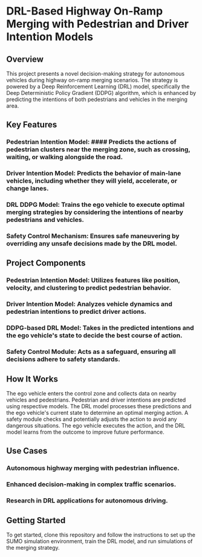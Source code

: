 #  DRL-Based Highway On-Ramp Merging with Pedestrian and Driver Intention Models 
## Overview
This project presents a novel decision-making strategy for autonomous vehicles during highway on-ramp merging scenarios. The strategy is powered by a Deep Reinforcement Learning (DRL) model, specifically the Deep Deterministic Policy Gradient (DDPG) algorithm, which is enhanced by predicting the intentions of both pedestrians and vehicles in the merging area.

## Key Features
### Pedestrian Intention Model: #### Predicts the actions of pedestrian clusters near the merging zone, such as crossing, waiting, or walking alongside the road.
### Driver Intention Model: Predicts the behavior of main-lane vehicles, including whether they will yield, accelerate, or change lanes.
### DRL DDPG Model: Trains the ego vehicle to execute optimal merging strategies by considering the intentions of nearby pedestrians and vehicles.
### Safety Control Mechanism: Ensures safe maneuvering by overriding any unsafe decisions made by the DRL model.
## Project Components
### Pedestrian Intention Model: Utilizes features like position, velocity, and clustering to predict pedestrian behavior.
### Driver Intention Model: Analyzes vehicle dynamics and pedestrian intentions to predict driver actions.
### DDPG-based DRL Model: Takes in the predicted intentions and the ego vehicle's state to decide the best course of action.
### Safety Control Module: Acts as a safeguard, ensuring all decisions adhere to safety standards.
## How It Works
The ego vehicle enters the control zone and collects data on nearby vehicles and pedestrians.
Pedestrian and driver intentions are predicted using respective models.
The DRL model processes these predictions and the ego vehicle's current state to determine an optimal merging action.
A safety module checks and potentially adjusts the action to avoid any dangerous situations.
The ego vehicle executes the action, and the DRL model learns from the outcome to improve future performance.
## Use Cases
### Autonomous highway merging with pedestrian influence.
### Enhanced decision-making in complex traffic scenarios.
### Research in DRL applications for autonomous driving.
## Getting Started
To get started, clone this repository and follow the instructions to set up the SUMO simulation environment, train the DRL model, and run simulations of the merging strategy.
